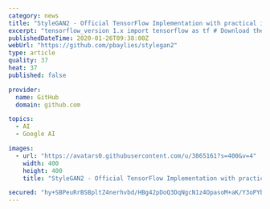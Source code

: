 ```yaml
---
category: news
title: "StyleGAN2 - Official TensorFlow Implementation with practical improvements"
excerpt: "tensorflow_version 1.x import tensorflow as tf # Download the code !git clone https://github.com/skyflynil/stylegan2.git %cd stylegan2 !nvcc test_nvcc.cu -o test_nvcc -run print('Tensorflow version: {}'.format(tf.__version__) ) !nvidia-smi -L print('GPU Identified at: {}'.format(tf.test.gpu_device_name())) Tar your raw data and upload to google ..."
publishedDateTime: 2020-01-26T09:38:00Z
webUrl: "https://github.com/pbaylies/stylegan2"
type: article
quality: 37
heat: 37
published: false

provider:
  name: GitHub
  domain: github.com

topics:
  - AI
  - Google AI

images:
  - url: "https://avatars0.githubusercontent.com/u/3865161?s=400&v=4"
    width: 400
    height: 400
    title: "StyleGAN2 - Official TensorFlow Implementation with practical improvements"

secured: "hy+SBPeuRrBSBpltZ4nerhvbd/HBg42pDoQ3DqNgcN1z4OpasoM+aK/Y3oPYbXaXefPEBJCMtZDC+ttOlG7PCyG4xiWi9LaKrJDVRlL/yqdzoiMUwoolhhrSn1grF+6f86xCB35/E0sk5OQp1m4Vnhrk1BBySrKjncHaQv58Hsb5H9aPWIRYPaAvHAWNiO6pWFv6WBPx32p5NmSn6pUvEV250mBIKTvzk60SPlDQaMPCLN+y6QPsMplN8UBU5f3vd9cGlVZJNLO4rg/nzKW+CZBhtflg92a2S2LQ39tsUI+F3CkS5NyUpF3bRjbdqefFJl6LM8TJOjCUdzk5hDpQ9O/My7cjKVGt3Z3LlWYQSvcohHofI6WKnYAProMNdL+kFwQQbpEhecP72mJUX3I1D1ZnzKn4cwJUYVtjubFtFu/sIykEVfiU2+7Zq0heaD6wgZ/EBGHSL4ZhcNwMBfUQL7LEmJGOVQovGvFjwX2GMJQ=;k2s6DS1Ao8jyvacyseqRjg=="
---
```


